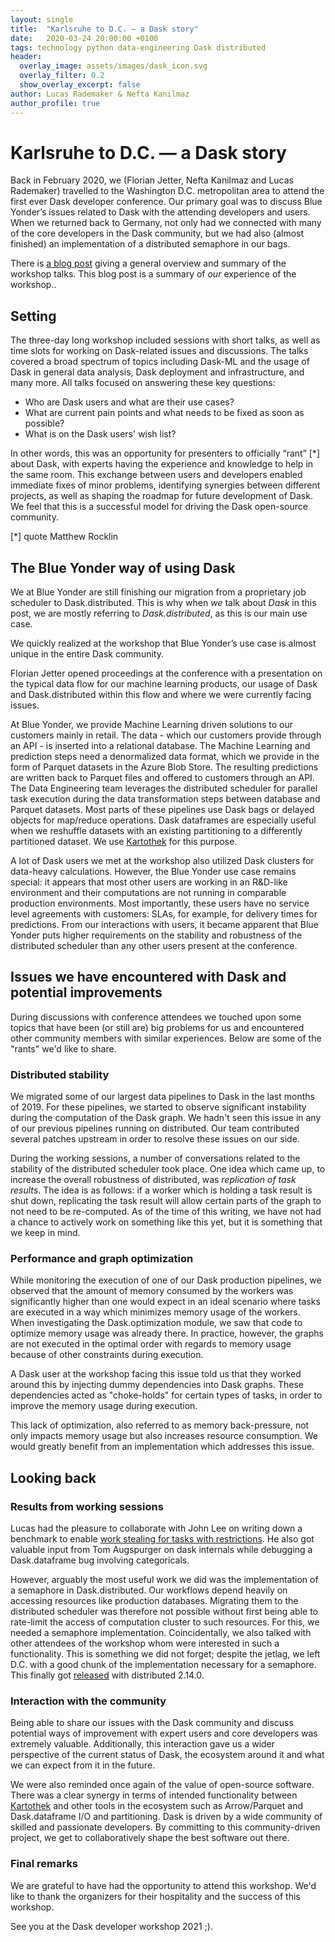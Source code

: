```yaml
---
layout: single
title:  "Karlsruhe to D.C. ― a Dask story"
date:   2020-03-24 20:00:00 +0100
tags: technology python data-engineering Dask distributed
header:
  overlay_image: assets/images/dask_icon.svg
  overlay_filter: 0.2
  show_overlay_excerpt: false
author: Lucas Rademaker & Nefta Kanilmaz
author_profile: true
---
```

# Karlsruhe to D.C. ― a Dask story

Back in February 2020, we (Florian Jetter, Nefta Kanilmaz and Lucas Rademaker) travelled to the Washington D.C. metropolitan area to attend the first ever Dask developer conference. Our primary goal was to discuss Blue Yonder’s issues related to Dask with the attending developers and users. When we returned back to Germany, not only had we connected with many of the core developers in the Dask community, but we had also (almost finished) an implementation of a distributed semaphore in our bags. 

There is [a blog post](https://blog.dask.org/2020/04/28/dask-summit) giving a general overview and summary of the workshop talks. This blog post is a summary of _our_ experience of the workshop.. 

## Setting

The three-day long workshop included sessions with short talks, as well as time slots for working on Dask-related issues and discussions.
The talks covered a broad spectrum of topics including Dask-ML and the usage of Dask in general data analysis, Dask deployment and infrastructure, and many more. All talks focused on answering these key questions: 

- Who are Dask users and what are their use cases?
- What are current pain points and what needs to be fixed as soon as possible?
- What is on the Dask users' wish list?

In other words, this was an opportunity for presenters to officially “rant” [*] about Dask, with experts having the experience and knowledge to help in the same room.
This exchange between users and developers enabled immediate fixes of minor problems, identifying synergies between different projects, as well as shaping the roadmap for future development of Dask. We feel that this is a successful model for driving the Dask open-source community.

[*] quote Matthew Rocklin

## The Blue Yonder way of using Dask

We at Blue Yonder are still finishing our migration from a proprietary job scheduler to Dask.distributed. This is why when _we_ talk about _Dask_ in this post, we are mostly referring to _Dask.distributed_, as this is our main use case.

We quickly realized at the workshop that Blue Yonder’s use case is almost unique in the entire Dask community.

Florian Jetter opened proceedings at the conference with a presentation on the typical data flow for our machine learning products, our usage of Dask and Dask.distributed within this flow and where we were currently facing issues.
 
At Blue Yonder, we provide Machine Learning driven solutions to our customers mainly in retail. The data - which our customers provide through an API - is inserted into a relational database. The Machine Learning and prediction steps need a denormalized data format, which we provide in the form of Parquet datasets in the Azure Blob Store. The resulting predictions are written back to Parquet files and offered to customers through an API.
The Data Engineering team leverages the distributed scheduler for parallel task execution during the data transformation steps between database and Parquet datasets. Most parts of these pipelines use Dask bags or delayed objects for map/reduce operations. Dask dataframes are especially useful when we reshuffle datasets with an existing partitioning to a differently partitioned dataset. We use [Kartothek](https://github.com/JDASoftwareGroup/kartothek) for this purpose.

A lot of Dask users we met at the workshop also utilized Dask clusters for data-heavy calculations. However, the Blue Yonder use case remains special: it appears that most other users are working in an R&D-like environment and their computations are not running in comparable production environments. Most importantly, these users have no service level agreements with customers: SLAs, for example, for delivery times for predictions. From our interactions with users, it became apparent that Blue Yonder puts higher requirements on the stability and robustness of the distributed scheduler than any other users present at the conference.

## Issues we have encountered with Dask and potential improvements

During discussions with conference attendees we touched upon some topics that have been (or still are) big problems for us and encountered other community members with similar experiences. Below are some of the "rants" we'd like to share.


### Distributed stability
We migrated some of our largest data pipelines to Dask in the last months of 2019. For these pipelines, we started to observe significant instability during the computation of the Dask graph. We hadn't seen this issue in any of our previous pipelines running on distributed. Our team contributed several patches upstream in order to resolve these issues on our side. 
 
During the working sessions, a number of conversations related to the stability of the distributed scheduler took place.
One idea which came up, to increase the overall robustness of distributed, was _replication of task results_. The idea is as follows: if a worker which is holding a task result is shut down, replicating the task result will allow certain parts of the graph to not need to be re-computed.
As of the time of this writing, we have not had a chance to actively work on something like this yet, but it is something that we keep in mind.

### Performance and graph optimization
While monitoring the execution of one of our Dask production pipelines, we observed that the amount of memory consumed by the workers was significantly higher than one would expect in an ideal scenario where tasks are executed in a way which minimizes memory usage of the workers.
When investigating the Dask.optimization module, we saw that code to optimize memory usage was already there. In practice, however, the graphs are not executed in the optimal order with regards to memory usage because of other constraints during execution.

A Dask user at the workshop facing this issue told us that they worked around this by injecting dummy dependencies into Dask graphs. These dependencies acted as "choke-holds" for certain types of tasks, in order to improve the memory usage during execution.

This lack of optimization, also referred to as memory back-pressure, not only impacts memory usage but also increases resource consumption. We would greatly benefit from an implementation which addresses this issue.

## Looking back

### Results from working sessions
Lucas had the pleasure to collaborate with John Lee on writing down a benchmark to enable [work stealing for tasks with restrictions](https://github.com/Dask/distributed/pull/3069). He also got valuable input from Tom Augspurger on dask internals while debugging a Dask.dataframe bug involving categoricals.

However, arguably the most useful work we did was the implementation of a semaphore in Dask.distributed.
Our workflows depend heavily on accessing resources like production databases. Migrating them to the distributed scheduler was therefore not possible without first being able to rate-limit the access of computation cluster to such resources. For this, we needed a semaphore implementation.
Coincidentally, we also talked with other attendees of the workshop whom were interested in such a functionality.
This is something we did not forget; despite the jetlag, we left D.C. with a good chunk of the implementation necessary for a semaphore. This finally got [released](https://github.com/Dask/distributed/commit/2129b740c1e3f524e5ba40a0b6a77b239d4c1f94) with distributed 2.14.0.

### Interaction with the community
Being able to share our issues with the Dask community and discuss potential ways of improvement with expert users and core developers was extremely valuable. Additionally, this interaction gave us a wider perspective of the current status of Dask, the ecosystem around it and what we can expect from it in the future.

We were also reminded once again of the value of open-source software. 
There was a clear synergy in terms of intended functionality between [Kartothek](https://github.com/JDASoftwareGroup/kartothek) and other tools in the ecosystem such as Arrow/Parquet and Dask.dataframe I/O and partitioning.
Dask is driven by a wide community of skilled and passionate developers. 
By committing to this community-driven project, we get to collaboratively shape the best software out there.

### Final remarks

We are grateful to have had the opportunity to attend this workshop.
We'd like to thank the organizers for their hospitality and the success of this workshop.

See you at the Dask developer workshop 2021 ;).
